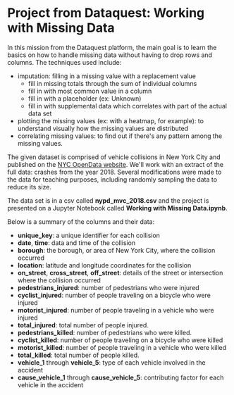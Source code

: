 # Project from Dataquest: Working with Missing Data

In this mission from the Dataquest platform, the main goal is to learn the basics on how to handle missing data without having to drop rows and columns. The techniques used include: 

- imputation: filling in a missing value with a replacement value
  - fill in missing totals through the sum of individual columns
  - fill in with most common value in a column
  - fill in with a placeholder (ex: Unknown)
  - fill in with supplemental data which correlates with part of the actual data set
- plotting the missing values (ex: with a heatmap, for example): to understand visually how the missing values are distributed
- correlating missing values: to find out if there's any pattern among the missing values.

The given dataset is comprised of vehicle collisions in New York City and published on the [NYC OpenData website](https://data.cityofnewyork.us/Public-Safety/NYPD-Motor-Vehicle-Collisions/h9gi-nx95). We'll work with an extract of the full data: crashes from the year 2018. Several modifications were made to the data for teaching purposes, including randomly sampling the data to reduce its size.

The data set is in a csv called __nypd_mvc_2018.csv__ and the project is presented on a Jupyter Notebook called __Working with Missing Data.ipynb__.

Below is a summary of the columns and their data:

- __unique_key__: a unique identifier for each collision
- __date__, __time__: data and time of the collision
- __borough__: the borough, or area of New York City, where the collision occurred
- __location__: latitude and longitude coordinates for the collision
- __on_street__, __cross_street__, __off_street__: details of the street or intersection where the collision occurred
- __pedestrians_injured__: number of pedestrians who were injured
- __cyclist_injured__: number of people traveling on a bicycle who were injured
- __motorist_injured__: number of people traveling in a vehicle who were injured
- __total_injured__: total number of people injured.
- __pedestrians_killed__: number of pedestrians who were killed.
- __cyclist_killed__: number of people traveling on a bicycle who were killed
- __motorist_killed__: number of people traveling in a vehicle who were killed
- __total_killed__: total number of people killed.
- __vehicle_1__ through __vehicle_5__: type of each vehicle involved in the accident
- __cause_vehicle_1__ through __cause_vehicle_5__: contributing factor for each vehicle in the accident
